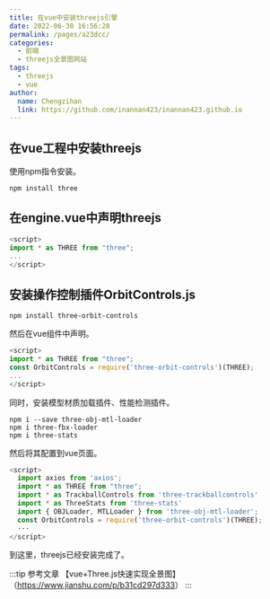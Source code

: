```yaml
---
title: 在vue中安装threejs引擎
date: 2022-06-30 16:56:28
permalink: /pages/a23dcc/
categories:
  - 前端
  - threejs全景图网站
tags:
  - threejs
  - vue
author: 
  name: Chengzihan
  link: https://github.com/inannan423/inannan423.github.io
---
```

## 在vue工程中安装threejs

使用npm指令安装。  

``` npm
npm install three
```

## 在engine.vue中声明threejs

``` js
<script>
import * as THREE from "three";
...
</script>
```

## 安装操作控制插件OrbitControls.js

``` npm
npm install three-orbit-controls
```

然后在vue组件中声明。  

``` js
<script>
import * as THREE from "three";
const OrbitControls = require('three-orbit-controls')(THREE);
...
</script>
```

同时，安装模型材质加载插件、性能检测插件。  

``` npm
npm i --save three-obj-mtl-loader
npm i three-fbx-loader
npm i three-stats
```

然后将其配置到vue页面。  

``` js
<script>
  import axios from 'axios';
  import * as THREE from "three";
  import * as TrackballControls from 'three-trackballcontrols'
  import * as ThreeStats from 'three-stats'
  import { OBJLoader, MTLLoader } from 'three-obj-mtl-loader';
  const OrbitControls = require('three-orbit-controls')(THREE);
  ···
</script>
```

到这里，threejs已经安装完成了。  

:::tip 参考文章
【vue+Three.js快速实现全景图】（<https://www.jianshu.com/p/b31cd297d333>）
:::
